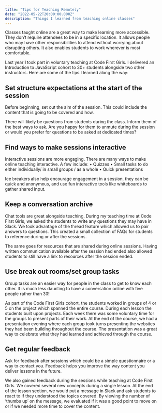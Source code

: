 ```yaml
---
title: "Tips for Teaching Remotely"
date: "2022-05-22T20:00:00.000Z"
description: "Things I learned from teaching online classes"
---
```


Classes taught online are a great way to make learning more accessible. They don’t require attendees to be in a specific location. It allows people who may have other responsibilities to attend without worrying about disrupting others. It also enables students to work wherever is most comfortable.

Last year I took part in voluntary teaching at Code First Girls. I delivered an Introduction to JavaScript cohort to 30+ students alongside two other instructors. Here are some of the tips I learned along the way:

## Set structure expectations at the start of the session

Before beginning, set out the aim of the session. This could include the content that is going to be covered and how.

There will likely be questions from students during the class. Inform them of the best ways to ask. Are you happy for them to unmute during the session or would you prefer for questions to be asked at dedicated times?

## Find ways to make sessions interactive

Interactive sessions are more engaging. There are many ways to make online teaching interactive. A few include:
• Quizzes
• Small tasks to do either individually/ in small groups / as a whole
• Quick presentations

Ice breakers also help encourage engagement in a session, they can be quick and anonymous, and use fun interactive tools like whiteboards to gather shared input.

## Keep a conversation archive

Chat tools are great alongside teaching. During my teaching time at Code First Girls, we asked the students to write any questions they may have in Slack. We took advantage of the thread feature which allowed us to pair answers to questions. This created a small collection of FAQs for students to reference during or after the sessions.

The same goes for resources that are shared during online sessions. Having written communication available after the session had ended also allowed students to still have a link to resources after the session ended.

## Use break out rooms/set group tasks

Group tasks are an easier way for people in the class to get to know each other. It is much less daunting to have a conversation online with five people rather than 30!

As part of the Code First Girls cohort, the students worked in groups of 4 or 5 on the project which spanned the entire course. During each lesson the students built upon projects. Each week there was some voluntary time for the groups to present parts of their work. At the end of the course, we had a presentation evening where each group took turns presenting the websites they had been building throughout the course. The presentation was a great way to celebrate what they had learned and achieved through the course.

## Get regular feedback

Ask for feedback after sessions which could be a simple questionnaire or a way to contact you. Feedback helps you improve the way content you deliver lessons in the future.

We also gained feedback during the sessions while teaching at Code First Girls. We covered several new concepts during a single lesson. At the end of the lesson section, we would put a message in Slack and ask students to react to if they understood the topics covered. By viewing the number of ‘thumbs up’ on the message, we evaluated if it was a good point to move on or if we needed more time to cover the content.
